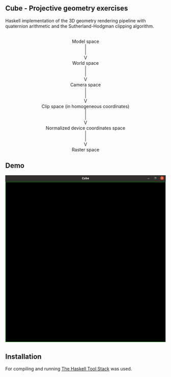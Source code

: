 ## Cube - Projective geometry exercises
Haskell implementation of the 3D geometry rendering pipeline with quaternion arithmetic and the Sutherland-Hodgman clipping algorithm.<br><br>
<p align=center>
Model space<br>
&#124;<br>
&#124;<br>
V<br>
World space<br>
&#124;<br>
&#124;<br>
V<br>
Camera space<br>
&#124;<br>
&#124;<br>
V<br>
Clip space (in homogeneous coordinates)<br>
&#124;<br>
&#124;<br>
V<br>
Normalized device coordinates space<br>
&#124;<br>
&#124;<br>
V<br>
Raster space</p>

## Demo
![projection.gif][logo]
## Installation
For compiling and running [The Haskell Tool Stack](https://docs.haskellstack.org) was used.

[logo]: https://github.com/listerreg/projective-geometry/raw/master/projection.gif "cube"

